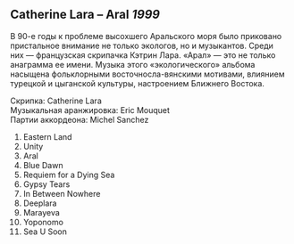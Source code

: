 ## Catherine Lara – Aral *1999*

В 90-е годы к проблеме высохшего Аральского моря было приковано пристальное внимание не только экологов, но и музыкантов. Среди них — французская скрипачка Кэтрин Лара. «Арал» — это не только анаграмма ее имени. Музыка этого «экологического» альбома насыщена фольклорными восточносла-вянскими мотивами, влиянием турецкой и цыганской культуры, настроением Ближнего Востока.

Скрипка: Catherine Lara  
Музыкальная аранжировка: Eric Mouquet  
Партии аккордеона: Michel Sanchez

1. Eastern Land
2. Unity
3. Aral
4. Blue Dawn
5. Requiem for a Dying Sea
6. Gypsy Tears
7. In Between Nowhere
8. Deeplara
9. Marayeva
10. Yoponomo
11. Sea U Soon
